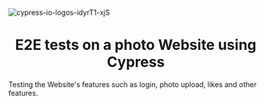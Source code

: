 ![cypress-io-logos-idyrT1-xjS](https://user-images.githubusercontent.com/102632902/215106184-6b5c37f7-7dfb-4ce3-8293-c533f01782de.svg)

<h1 align="center"> E2E tests on a photo Website using Cypress </h1>

Testing the Website's features such as login, photo upload, likes and other features.
